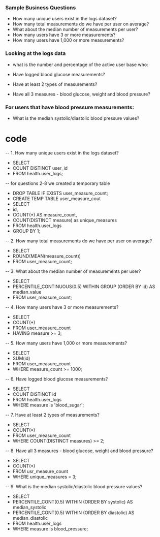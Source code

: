 ### Sample Business Questions

- How many unique users exist in the logs dataset?
- How many total measurements do we have per user on average?
- What about the median number of measurements per user?
- How many users have 3 or more measurements?
- How many users have 1,000 or more measurements?
### Looking at the logs data 
- what is the number and percentage of the active user base who:

- Have logged blood glucose measurements?
- Have at least 2 types of measurements?
- Have all 3 measures - blood glucose, weight and blood pressure?

### For users that have blood pressure measurements:
- What is the median systolic/diastolic blood pressure values?

# code 
-- 1. How many unique users exist in the logs dataset?
- SELECT
-  COUNT DISTINCT user_id
- FROM health.user_logs;

-- for questions 2-8 we created a temporary table
- DROP TABLE IF EXISTS user_measure_count;
- CREATE TEMP TABLE user_measure_cout
- SELECT
 -  id,
  -  COUNT(*) AS measure_count,
  -  COUNT(DISTINCT measure) as unique_measures
 - FROM health.user_logs
-  GROUP BY 1; 

-- 2. How many total measurements do we have per user on average?
- SELECT
-  ROUND(MEAN(measure_count))
- FROM user_measure_count;

-- 3. What about the median number of measurements per user?
- SELECT
-  PERCENTILE_CONTINUOUS(0.5) WITHIN GROUP (ORDER BY id) AS median_value
- FROM user_measure_count;

-- 4. How many users have 3 or more measurements?
- SELECT
-  COUNT(*)
- FROM user_measure_count
- HAVING measure >= 3;

-- 5. How many users have 1,000 or more measurements?
- SELECT
 - SUM(id)
- FROM user_measure_count
- WHERE measure_count >= 1000;

-- 6. Have logged blood glucose measurements?
- SELECT
-  COUNT DISTINCT id
- FROM health.user_logs
- WHERE measure is 'blood_sugar';

-- 7. Have at least 2 types of measurements?
- SELECT
-  COUNT(*)
- FROM user_measure_count
- WHERE COUNT(DISTINCT measures) >= 2;

-- 8. Have all 3 measures - blood glucose, weight and blood pressure?
- SELECT
-  COUNT(*)
- FROM usr_measure_count
- WHERE unique_measures = 3;

-- 9.  What is the median systolic/diastolic blood pressure values?
- SELECT
-  PERCENTILE_CONT(0.5) WITHIN (ORDER BY systolic) AS median_systolic
-  PERCENTILE_CONT(0.5) WITHIN (ORDER BY diastolic) AS median_diastolic
- FROM health.user_logs
- WHERE measure is blood_pressure;

